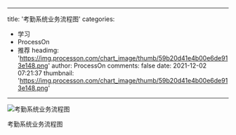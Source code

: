 
---
title: '考勤系统业务流程图'
categories: 
 - 学习
 - ProcessOn
 - 推荐
headimg: 'https://img.processon.com/chart_image/thumb/59b20d41e4b00e6de913e148.png'
author: ProcessOn
comments: false
date: 2021-12-02 07:21:37
thumbnail: 'https://img.processon.com/chart_image/thumb/59b20d41e4b00e6de913e148.png'
---

<div>   
<img class="thumb" alt="考勤系统业务流程图" src="https://img.processon.com/chart_image/thumb/59b20d41e4b00e6de913e148.png" referrerpolicy="no-referrer">
<p>考勤系统业务流程图</p>  
</div>
            